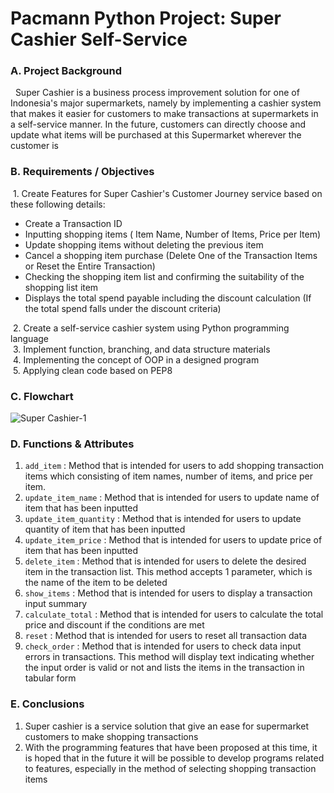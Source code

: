# Pacmann Python Project: Super Cashier Self-Service


### A. Project Background
&nbsp;&nbsp;Super Cashier is a business process improvement solution for one of Indonesia's major supermarkets, namely by implementing a cashier system that makes it easier for customers to make transactions at supermarkets in a self-service manner. In the future, customers can directly choose and update what items will be purchased at this Supermarket wherever the customer is


### B. Requirements / Objectives
&nbsp;1. Create Features for Super Cashier's Customer Journey service based on these following details:
<ul>
<li>Create a Transaction ID</li>
<li>Inputting shopping items ( Item Name, Number of Items, Price per Item)</li>
<li>Update shopping items without deleting the previous item</li>
<li>Cancel a shopping item purchase (Delete One of the Transaction Items or Reset the Entire Transaction)</li>
<li>Checking the shopping item list and confirming the suitability of the shopping list item </li>
<li>Displays the total spend payable including the discount calculation (If the total spend falls under the discount criteria)</li>
</ul>
&nbsp;2. Create a self-service cashier system using Python programming language<br>
&nbsp;3. Implement function, branching, and data structure materials<br>
&nbsp;4. Implementing the concept of OOP in a designed program<br>
&nbsp;5. Applying clean code based on PEP8


### C. Flowchart
![Super Cashier-1](https://user-images.githubusercontent.com/124477076/217675272-4fee7326-502f-45a7-bf91-0e859e59ccfe.png)

### D. Functions & Attributes
1. `add_item`             : Method that is intended for users to add shopping transaction items which consisting of item names, number of items, and price per item.
2. `update_item_name`     : Method that is intended for users to update name of item that has been inputted
3. `update_item_quantity` : Method that is intended for users to update quantity of item that has been inputted
4. `update_item_price`    : Method that is intended  for users to update price of item that has been inputted
5. `delete_item`          : Method that is  intended for users to delete the desired item in the transaction list. This method accepts 1 parameter, which is the name                             of the item to be deleted
6. `show_items`           : Method that is intended for users to display a transaction input summary 
7. `calculate_total`      : Method that is intended for users to calculate the total price and discount if the conditions are met
8. `reset`                : Method that is intended for users to reset all transaction data
9. `check_order`          : Method that is intended for users to check data input errors in transactions. This method will display text indicating whether the input                             order is valid or not and lists the items in the transaction in tabular form   

### E. Conclusions
1. Super cashier is a service solution that give an ease for supermarket customers to make shopping transactions
2. With the programming features that have been proposed at this time, it is hoped that in the future it will be possible to develop programs related to features, especially in the method of selecting shopping transaction items
